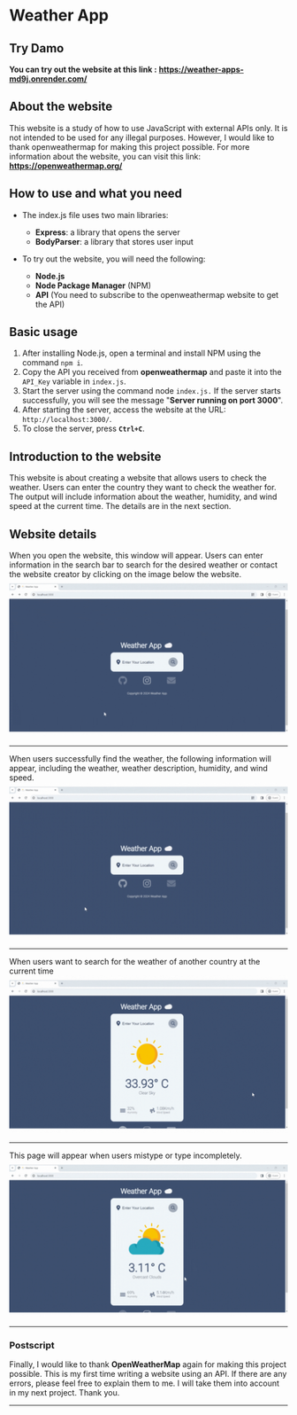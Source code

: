 # Weather App
## Try Damo
**You can try out the website at this link :** **https://weather-apps-md9j.onrender.com/**

## About the website
This website is a study of how to use JavaScript with external APIs only. It is not intended to be used for any illegal purposes. However, I would like to thank openweathermap for making this project possible. For more information about the website, you can visit this link: **https://openweathermap.org/**

## How to use and what you need
* The index.js file uses two main libraries:
    * **Express**: a library that opens the server
    * **BodyParser**: a library that stores user input
      
* To try out the website, you will need the following:
    * **Node.js**
    * **Node Package Manager** (NPM)
    * **API** (You need to subscribe to the openweathermap website to get the API)
  
## Basic usage
1. After installing Node.js, open a terminal and install NPM using the command `npm i`.
2. Copy the API you received from **openweathermap** and paste it into the `API_Key` variable in `index.js`.
3. Start the server using the command node `index.js.` If the server starts successfully, you will see the message "**Server running on port 3000**".
4. After starting the server, access the website at the URL: `http://localhost:3000/`.
5. To close the server, press **`Ctrl+C`**.

## Introduction to the website
This website is about creating a website that allows users to check the weather. Users can enter the country they want to check the weather for. The output will include information about the weather, humidity, and wind speed at the current time. The details are in the next section.

## Website details
When you open the website, this window will appear. Users can enter information in the search bar to search for the desired weather or contact the website creator by clicking on the image below the website.
![HomePage](gif/homepage.gif)
<hr />

When users successfully find the weather, the following information will appear, including the weather, weather description, humidity, and wind speed.
![HomePage](gif/searchcity.gif)
<hr />

When users want to search for the weather of another country at the current time
![HomePage](gif/changecity.gif)
<hr />

This page will appear when users mistype or type incompletely.
![HomePage](gif/pagenotfound.gif)
<hr />

### Postscript
Finally, I would like to thank **OpenWeatherMap** again for making this project possible. This is my first time writing a website using an API. If there are any errors, please feel free to explain them to me. I will take them into account in my next project. Thank you.
<hr />

